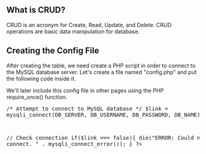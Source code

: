## What is CRUD?
<p> CRUD is an acronym for Create, Read, Update, and Delete. CRUD operations are basic data manipulation for database. </p>

## Creating the Config File
<p>After creating the table, we need create a PHP script in order to connect to the MySQL database server. Let's create a file named "config.php" and put the following code inside it.</p>
<p>We'll later include this config file in other pages using the PHP require_once() function.</p>
<pre>
<?php
/* Database credentials. Assuming you are running MySQL
server with default setting (user 'root' with no password) */
define('DB_SERVER', 'localhost');
define('DB_USERNAME', 'root');
define('DB_PASSWORD', '');
define('DB_NAME', 'demo');
 
/* Attempt to connect to MySQL database */
$link = mysqli_connect(DB_SERVER, DB_USERNAME, DB_PASSWORD, DB_NAME);
 
// Check connection
if($link === false){
    die("ERROR: Could not connect. " . mysqli_connect_error());
}
?>
</pre>

